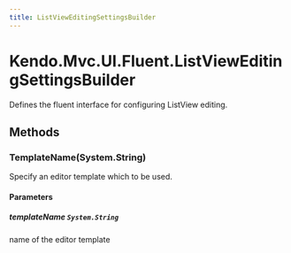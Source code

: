 ```yaml
---
title: ListViewEditingSettingsBuilder
---
```


# Kendo.Mvc.UI.Fluent.ListViewEditingSettingsBuilder
Defines the fluent interface for configuring ListView editing.




## Methods


### TemplateName(System.String)
Specify an editor template which to be used.


#### Parameters

##### templateName `System.String`
name of the editor template






